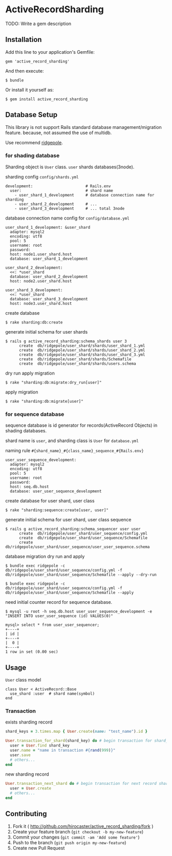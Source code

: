 # ActiveRecordSharding

TODO: Write a gem description

## Installation

Add this line to your application's Gemfile:

    gem 'active_record_sharding'

And then execute:

    $ bundle

Or install it yourself as:

    $ gem install active_record_sharding

## Database Setup

This library is not support Rails standard database management/migration feature. because, not assumed the use of multidb.

Use recommend [ridgepole](https://github.com/winebarrel/ridgepole).

### for shading database

Sharding object is `User` class. `user` shards databases(3node).

sharding config `config/shards.yml`

```
development:                       # Rails.env
  user:                            # shard name
    - user_shard_1_development     # database connection name for sharding
    - user_shard_2_development     # ...
    - user_shard_3_development     # ... total 3node
```

database connection name config for `config/database.yml`

```
user_shard_1_development: &user_shard
  adapter: mysql2
  encoding: utf8
  pool: 5
  username: root
  password:
  host: node1.user_shard.host
  database: user_shard_1_development

user_shard_2_development:
  <<: *user_shard
  database: user_shard_2_development
  host: node2.user_shard.host

user_shard_3_development:
  <<: *user_shard
  database: user_shard_3_development
  host: node3.user_shard.host
```

create database

    $ rake sharding:db:create

generate initial schema for user shards

    $ rails g active_record_sharding:schema_shards user 3
          create  db/ridgepole/user_shard/shards/user_shard_1.yml
          create  db/ridgepole/user_shard/shards/user_shard_2.yml
          create  db/ridgepole/user_shard/shards/user_shard_3.yml
          create  db/ridgepole/user_shard/shards/Schemafile
          create  db/ridgepole/user_shard/shards/users.schema

dry run apply migration

    $ rake "sharding:db:migrate:dry_run[user]"

apply migration

    $ rake "sharding:db:migrate[user]"

### for sequence database

sequence database is id generator for records(ActiveRecord Objects) in shading databases.

shard name is `user`, and sharding class is `User` for `database.yml`

naming rule `#{shard_name}_#{class_name}_sequence_#{Rails.env}`

```
user_user_sequence_development:
  adapter: mysql2
  encoding: utf8
  pool: 5
  username: root
  password:
  host: seq.db.host
  database: user_user_sequence_development
```

create database for user shard, user class

    $ rake "sharding:sequence:create[user, user]"

generate initial schema for user shard, user class sequence

    $ rails g active_record_sharding:schema_sequencer user user
          create  db/ridgepole/user_shard/user_sequence/config.yml
          create  db/ridgepole/user_shard/user_sequence/Schemafile
          create  db/ridgepole/user_shard/user_sequence/user_user_sequence.schema

database migration dry run and apply

    $ bundle exec ridgepole -c db/ridgepole/user_shard/user_sequence/config.yml -f db/ridgepole/user_shard/user_sequence/Schemafile --apply --dry-run

    $ bundle exec ridgepole -c db/ridgepole/user_shard/user_sequence/config.yml -f db/ridgepole/user_shard/user_sequence/Schemafile --apply

need initial counter record for sequence database.

    $ mysql -u root -h seq.db.host user_user_sequence_development -e "INSERT INTO user_user_sequence (id) VALUES(0)"

    mysql> select * from user_user_sequencer;
    +----+
    | id |
    +----+
    |  0 |
    +----+
    1 row in set (0.00 sec)

## Usage

`User` class model

```
class User < ActiveRecord::Base
  use_shard :user  # shard name(symbol)
end
```

### Transaction

exists sharding record

```ruby
shard_keys = 3.times.map { User.create(name: "test_name").id }

User.transaction_for_shard(shard_key) do # begin transaction for shard_key node
  user = User.find shard_key
  user.name = "name in transaction #{rand(999)}"
  user.save
  # others...
end
```

new sharding record

```ruby
User.transaction_next_shard do # begin transaction for next record shard node
  user = User.create
  # others...
end
```

## Contributing

1. Fork it ( http://github.com/hirocaster/active_record_sharding/fork )
2. Create your feature branch (`git checkout -b my-new-feature`)
3. Commit your changes (`git commit -am 'Add some feature'`)
4. Push to the branch (`git push origin my-new-feature`)
5. Create new Pull Request

